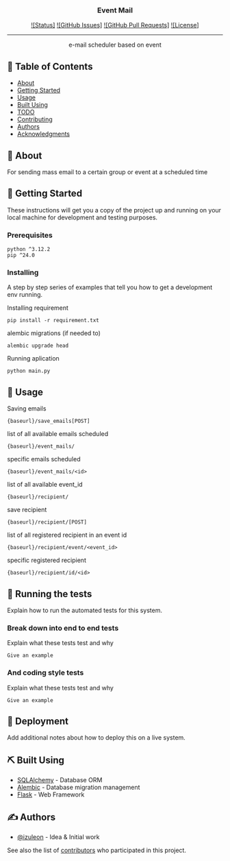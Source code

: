 
<h3 align="center">Event Mail</h3>

<div align="center">

[![Status]]()
[![GitHub Issues]](https://github.com/izuleon/Jublia-test/issues)
[![GitHub Pull Requests]](https://github.com/izuleon/Jublia-test/pulls)
[![License]](/LICENSE)

</div>

---

<p align="center"> e-mail scheduler based on event
    <br> 
</p>

## 📝 Table of Contents

- [About](#about)
- [Getting Started](#getting_started)
- [Usage](#usage)
- [Built Using](#built_using)
- [TODO](../TODO.md)
- [Contributing](../CONTRIBUTING.md)
- [Authors](#authors)
- [Acknowledgments](#acknowledgement)

## 🧐 About <a name = "about"></a>

For sending mass email to a certain group or event at a scheduled time

## 🏁 Getting Started <a name = "getting_started"></a>

These instructions will get you a copy of the project up and running on your local machine for development and testing purposes.

### Prerequisites


```
python ^3.12.2
pip ^24.0
```

### Installing

A step by step series of examples that tell you how to get a development env running.

Installing requirement
```
pip install -r requirement.txt
```

alembic migrations (if needed to)
```
alembic upgrade head
```

Running aplication
```
python main.py
```

## 🎈 Usage <a name="usage"></a>
Saving emails
```
{baseurl}/save_emails[POST]
```
list of all available emails scheduled
```
{baseurl}/event_mails/
```
specific emails scheduled
```
{baseurl}/event_mails/<id>
```
list of all available event_id
```
{baseurl}/recipient/
```
save recipient
```
{baseurl}/recipient/[POST]
```
list of all registered recipient in an event id
```
{baseurl}/recipient/event/<event_id>
```
specific registered recipient
```
{baseurl}/recipient/id/<id>
```

## 🔧 Running the tests <a name = "tests"></a>

Explain how to run the automated tests for this system.

### Break down into end to end tests

Explain what these tests test and why

```
Give an example
```

### And coding style tests

Explain what these tests test and why

```
Give an example
```

## 🚀 Deployment <a name = "deployment"></a>

Add additional notes about how to deploy this on a live system.

## ⛏️ Built Using <a name = "built_using"></a>

- [SQLAlchemy](https://docs.sqlalchemy.org/) - Database ORM
- [Alembic](https://alembic.sqlalchemy.org/) - Database migration management
- [Flask](https://flask.palletsprojects.com/) - Web Framework

## ✍️ Authors <a name = "authors"></a>

- [@izuleon](https://github.com/izuleon) - Idea & Initial work

See also the list of [contributors](https://github.com/izuleon/Jublia-test/contributors) who participated in this project.

